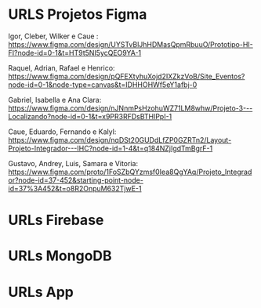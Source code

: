 # URLS Projetos Figma
Igor, Cleber, Wilker e Caue : https://www.figma.com/design/UYSTvBlJhHDMasQpmRbuuO/Prototipo-HI-FI?node-id=0-1&t=HT9t5NI5ycQEO9YA-1

Raquel, Adrian, Rafael e Henrico: https://www.figma.com/design/pQFEXtyhuXojd2IXZkzVoB/Site_Eventos?node-id=0-1&node-type=canvas&t=IDHHOHWf5eY1afbj-0 

Gabriel, Isabella e Ana Clara: https://www.figma.com/design/nJNnmPsHzohuWZ71LM8whw/Projeto-3---Localizando?node-id=0-1&t=x9PR3RFDsBTHlPpI-1

Caue, Eduardo, Fernando e Kalyl: https://www.figma.com/design/nqDSt20GUDdLfZP0GZRTn2/Layout-Projeto-Integrador---IHC?node-id=1-4&t=q184NZjIgdTmBgrF-1

Gustavo, Andrey, Luis, Samara e Vitoria: https://www.figma.com/proto/1FoSZbQYzmsf0Iea8QgYAq/Projeto_Integrador?node-id=37-452&starting-point-node-id=37%3A452&t=o8R2OnpuM632TjwE-1

# URLs Firebase

# URLs MongoDB

# URLs App



